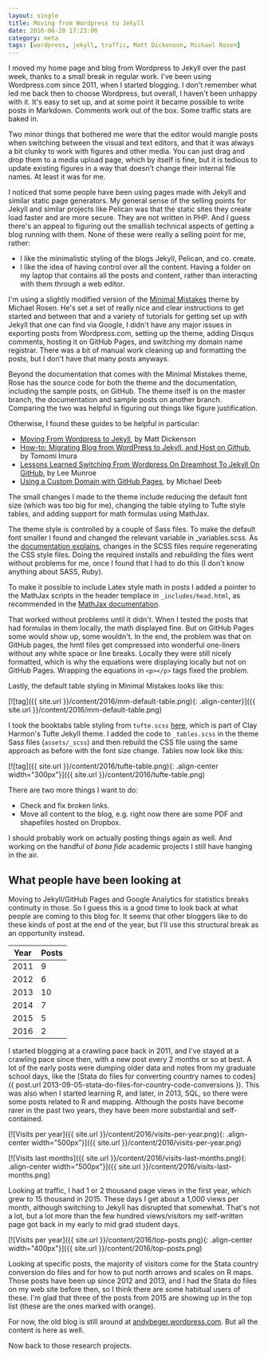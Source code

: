 ```yaml
---
layout: single
title: Moving from Wordpress to Jekyll
date: 2016-06-20 17:23:00
category: meta
tags: [wordpress, jekyll, traffic, Matt Dickenson, Michael Rosen]
---
```


I moved my home page and blog from Wordpress to Jekyll over the past week, thanks to a small break in regular work. I've been using Wordpress.com since 2011, when I started blogging. I don't remember what led me back then to choose Wordpress, but overall, I haven't been unhappy with it. It's easy to set up, and at some point it became possible to write posts in Markdown. Comments work out of the box. Some traffic stats are baked in. 

Two minor things that bothered me were that the editor would mangle posts when switching between the visual and text editors, and that it was always a bit clunky to work with figures and other media. You can just drag and drop them to a media upload page, which by itself is fine, but it is tedious to update existing figures in a way that doesn't change their internal file names. At least it was for me. 

I noticed that some people have been using pages made with Jekyll and similar static page generators. My general sense of the selling points for Jekyll and similar projects like Pelican was that the static sites they create load faster and are more secure. They are not written in PHP. And I guess there's an appeal to figuring out the smallish technical aspects of getting a blog running with them. None of these were really a selling point for me, rather:

- I like the minimalistic styling of the blogs Jekyll, Pelican, and co. create. 
- I like the idea of having control over all the content. Having a folder on my laptop that contains all the posts and content, rather than interacting with them through a web editor. 

I'm using a slightly modified version of the [Minimal Mistakes](https://mmistakes.github.io/minimal-mistakes/) theme by Michael Rosen. He's set a set of really nice and clear instructions to get started and between that and a variety of tutorials for getting set up with Jekyll that one can find via Google, I didn't have any major issues in exporting posts from Wordpress.com, setting up the theme, adding Disqus comments, hosting it on GitHub Pages, and switching my domain name registrar. There was a bit of manual work cleaning up and formatting the posts, but I don't have that many posts anyways. 

Beyond the documentation that comes with the Minimal Mistakes theme, Rose has the source code for both the theme and the documentation, including the sample posts, on GitHub. The theme itself is on the master branch, the documentation and sample posts on another branch. Comparing the two was helpful in figuring out things like figure justification. 

Otherwise, I found these guides to be helpful in particular:

- [Moving From Wordpress to Jekyll](http://mattdickenson.com/2016/02/29/moving-from-wordpress-to-jeykll/), by Matt Dickenson
- [How-to: Migrating Blog from WordPress to Jekyll, and Host on Github](http://www.girliemac.com/blog/2013/12/27/wordpress-to-jekyll/), by Tomomi Imura
- [Lessons Learned Switching From Wordpress On Dreamhost To Jekyll On GitHub](http://www.leemunroe.com/moving-wordpress-dreamhost-to-jekyll-github/), by Lee Munroe
- [Using a Custom Domain with GitHub Pages](http://michaeljdeeb.com/blog/using-a-custom-domain-with-github-pages/), by Michael Deeb

The small changes I made to the theme include reducing the default font size (which was too big for me), changing the table styling to Tufte style tables, and adding support for math formulas using MathJax. 

The theme style is controlled by a couple of Sass files. To make the default font smaller I found and changed the relevant variable in _variables.scss. As the [documentation explains](https://mmistakes.github.io/minimal-mistakes/docs/stylesheets/), changes in the SCSS files require regenerating the CSS style files. Doing the required installs and rebuilding the files went without problems for me, once I found that I had to do this (I don't know anything about SASS, Ruby).  

To make it possible to include Latex style math in posts I added a pointer to the MathJax scripts in the header templace in `_includes/head.html`, as recommended in the [MathJax documentation](https://docs.mathjax.org/en/latest/start.html). 

That worked without problems until it didn't. When I tested the posts that had formulas in them locally, the math displayed fine. But on GitHub Pages some would show up, some wouldn't. In the end, the problem was that on GitHub pages, the hmtl files get compressed into wonderful one-liners without any white space or line breaks. Locally they were still nicely formatted, which is why the equations were displaying locally but not on GitHub Pages. Wrapping the equations in `<p></p>` tags fixed the problem. 

Lastly, the default table styling in Minimal Mistakes looks like this: 

[![tag]({{ site.url }}/content/2016/mm-default-table.png){: .align-center}]({{ site.url }}/content/2016/mm-default-table.png)

I took the booktabs table styling from `tufte.scss` [here](https://github.com/clayh53/tufte-jekyll/tree/master/css), which is part of Clay Harmon's Tufte Jekyll theme. I added the code to `_tables.scss` in the theme Sass files (`assets/_scss`) and then rebuild the CSS file using the same approach as before with the font size change. Tables now look like this:

[![tag]({{ site.url }}/content/2016/tufte-table.png){: .align-center width="300px"}]({{ site.url }}/content/2016/tufte-table.png)

There are two more things I want to do:

- Check and fix broken links. 
- Move all content to the blog, e.g. right now there are some PDF and shapefiles hosted on Dropbox. 

I should probably work on actually posting things again as well. And working on the handful of *bona fide* academic projects I still have hanging in the air. 

## What people have been looking at

Moving to Jekyll/GitHub Pages and Google Analytics for statistics breaks continuity in those. So I guess this is a good time to look back at what people are coming to this blog for. It seems that other bloggers like to do these kinds of post at the end of the year, but I'll use this structural break as an opportunity instead. 

| Year | Posts |
|------|-------|
| 2011 | 9 |
| 2012 | 6 |
| 2013 | 10 |
| 2014 | 7 |
| 2015 | 5 |
| 2016 | 2 |

I started blogging at a crawling pace back in 2011, and I've stayed at a crawling pace since then, with a new post every 2 months or so at best. A lot of the early posts were dumping older data and notes from my graduate school days, like the [Stata do files for converting country names to codes]({ post.url 2013-09-05-stata-do-files-for-country-code-conversions }). This was also when I started learning R, and later, in 2013, SQL, so there were some posts related to R and mapping. Although the posts have become rarer in the past two years, they have been more substantial and self-contained.  

[![Visits per year]({{ site.url }}/content/2016/visits-per-year.png){: .align-center width="500px"}]({{ site.url }}/content/2016/visits-per-year.png)

[![Visits last months]({{ site.url }}/content/2016/visits-last-months.png){: .align-center width="500px"}]({{ site.url }}/content/2016/visits-last-months.png)

Looking at traffic, I had 1 or 2 thousand page views in the first year, which grew to 15 thousand in 2015. These days I get about a 1,000 views per month, although switching to Jekyll has disrupted that somewhat. That's not a lot, but a lot more than the few hundred views/visitors my self-written page got back in my early to mid grad student days. 

[![Visits per year]({{ site.url }}/content/2016/top-posts.png){: .align-center width="400px"}]({{ site.url }}/content/2016/top-posts.png)

Looking at specific posts, the majority of visitors come for the Stata country conversion do files and for how to put north arrows and scales on R maps. Those posts have been up since 2012 and 2013, and I had the Stata do files on my web site before then, so I think there are some habitual users of these. I'm glad that three of the posts from 2015 are showing up in the top list (these are the ones marked with orange). 

For now, the old blog is still around at [andybeger.wordpress.com](andybeger.wordpress.com). But all the content is here as well. 

Now back to those research projects. 

